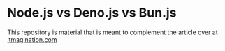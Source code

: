 # Node.js vs Deno.js vs Bun.js

This repository is material that is meant to complement the article over at [itmagination.com](https://www.itmagination.com)

